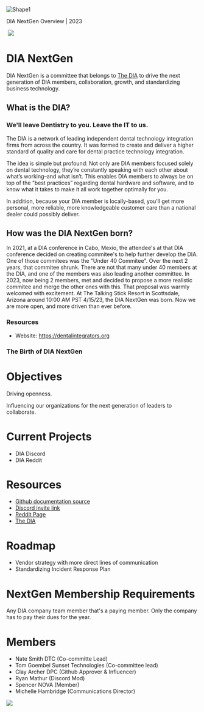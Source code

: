 ![Shape1](RackMultipart20230508-1-ww42nv_html_926188c28ecc1564.gif)

DIA NextGen Overview | 2023

­ ![](RackMultipart20230508-1-ww42nv_html_6fc70535ea91dbfb.png)

# DIA NextGen

DIA NextGen is a committee that belongs to [The DIA](https://dentalintegrators.org/) to drive the next generation of DIA members, collaboration, growth, and standardizing business technology.

## What is the DIA?
### We'll leave Dentistry to you. Leave the IT to us.
The DIA is a network of leading independent dental technology integration firms from across the country.  It was formed to create and deliver a higher standard of quality and care for dental practice technology integration.

The idea is simple but profound: Not only are DIA members focused solely on dental technology, they’re constantly speaking with each other about what’s working–and what isn’t. This enables DIA members to always be on top of the “best practices” regarding dental hardware and software, and to know what it takes to make it all work together optimally for you.

In addition, because your DIA member is locally-based, you’ll get more personal, more reliable, more knowledgeable customer care than a national dealer could possibly deliver.

## How was the DIA NextGen born?
In 2021, at a DIA conference in Cabo, Mexio, the attendee's at that DIA conference decided on creating commitee's to help further develop the DIA. One of those commitees was the "Under 40 Commitee". Over the next 2 years, that commitee shrunk. There are not that many under 40 members at the DIA, and one of the members was also leading another committee. In 2023, now being 2 members, met and decided to propose a more realistic commitee and merge the other ones with this. That proposal was warmly welcomed with excitement. At The Talking Stick Resort in Scottsdale, Arizona around 10:00 AM PST 4/15/23, the DIA NextGen was born. Now we are more open, and more driven than ever before.

### Resources
- Website: https://dentalintegrators.org
### The Birth of DIA NextGen

# Objectives

Driving openness.

Influencing our organizations for the next generation of leaders to collaborate.

# Current Projects

- DIA Discord
- DIA Reddit

# Resources

- [Github documentation source](https://github.com/dtc-inc/diadocs)
- [Discord invite link](https://discord.gg/btMnH7GqMa)
- [Reddit Page](https://www.reddit.com/r/diaus)
- [The DIA](https://dentalintegrators.org/)

# Roadmap

- Vendor strategy with more direct lines of communication
- Standardizing Incident Response Plan

# NextGen Membership Requirements

Any DIA company team member that's a paying member. Only the company has to pay their dues for the year.

# Members

- Nate Smith DTC (Co-committe Lead)
- Tom Goembel Sunset Technologies (Co-committee lead)
- Clay Archer DPC (Github Approver & Influencer)
- Ryan Mathur (Discord Mod)
- Spencer NOVA (Member)
- Michelle Hambridge (Communications Director)

![](RackMultipart20230508-1-ww42nv_html_d70e405a19583fa.png)
